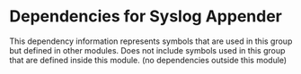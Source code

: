 
# Dependencies for Syslog Appender
This dependency information represents symbols that are used in this group but defined in other modules.  Does not include symbols used in this group that are defined inside this module.
(no dependencies outside this module)
